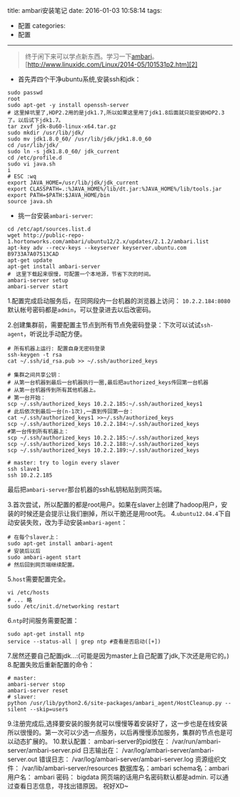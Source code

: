 title: ambari安装笔记
date: 2016-01-03 10:58:14
tags: 
- 配置
categories:
- 配置

---


> 终于闲下来可以学点新东西。学习一下[ambari][1]。
[http://www.linuxidc.com/Linux/2014-05/101531p2.htm][2]

- 首先弄四个干净ubuntu系统,安装ssh和jdk：
```shell
sudo passwd
root
sudo apt-get -y install openssh-server
# 这里掉坑里了,HDP2.2用的是jdk1.7,所以如果这里用了jdk1.8后面就只能安装HDP2.3了。以后试下jdk1.7。
tar zxvf jdk-8u60-linux-x64.tar.gz
sudo mkdir /usr/lib/jdk/
sudo mv jdk1.8.0_60/ /usr/lib/jdk/jdk1.8.0_60
cd /usr/lib/jdk/
sudo ln -s jdk1.8.0_60/ jdk_current 
cd /etc/profile.d
sudo vi java.sh
i
# ESC :wq
export JAVA_HOME=/usr/lib/jdk/jdk_current
export CLASSPATH=.:%JAVA_HOME%/lib/dt.jar:%JAVA_HOME%/lib/tools.jar
export PATH=$PATH:$JAVA_HOME/bin
source java.sh
```

- 挑一台安装`ambari-server`:
```
cd /etc/apt/sources.list.d
wget http://public-repo-1.hortonworks.com/ambari/ubuntu12/2.x/updates/2.1.2/ambari.list
apt-key adv --recv-keys --keyserver keyserver.ubuntu.com B9733A7A07513CAD
apt-get update
apt-get install ambari-server
#　这里下载起来很慢，可配置一个本地源，节省下次的时间。
ambari-server setup
ambari-server start
```


1.配置完成启动服务后，在同网段内一台机器的浏览器上访问：
`10.2.2.184:8080`
默认帐号密码都是`admin`，可以登录进去以后改密码。

2.创建集群前，需要配置主节点到所有节点免密码登录：下次可以试试`ssh-agent`，听说比手动配方便。
```shell
# 所有机器上运行: 配置自身无密码登录
ssh-keygen -t rsa 
cat ~/.ssh/id_rsa.pub >> ~/.ssh/authorized_keys
 
# 集群之间共享公钥：
# 从第一台机器到最后一台机器执行一圈,最后把authorized_keys传回第一台机器
# 从第一台机器传到所有其他机器上。
# 第一台开始：
scp ~/.ssh/authorized_keys 10.2.2.185:~/.ssh/authorized_keys1
# 此后依次到最后一台(n-1次),一直到传回第一台：
cat ~/.ssh/authorized_keys1 >>~/.ssh/authorized_keys
scp ~/.ssh/authorized_keys 10.2.2.184:~/.ssh/authorized_keys
#第一台传到所有机器上：
scp ~/.ssh/authorized_keys 10.2.2.185:~/.ssh/authorized_keys
scp ~/.ssh/authorized_keys 10.2.2.188:~/.ssh/authorized_keys
scp ~/.ssh/authorized_keys 10.2.2.189:~/.ssh/authorized_keys

# master: try to login every slaver
ssh slave1
ssh 10.2.2.185
```
最后把`ambari-server`那台机器的ssh私钥粘贴到网页端。

3.首次尝试，所以配置的都是root用户。如果在slaver上创建了hadoop用户，安装的时候还是会提示让我们删掉，所以干脆还是用root先。
4.`ubuntu12.04.4`下自动安装失败，改为手动安装`ambari-agent`：
```shell
# 在每个slaver上：
sudo apt-get install ambari-agent
# 安装后以后
sudo ambari-agent start
# 然后回到网页端继续配置。
```
5.`host`需要配置完全。
```
vi /etc/hosts
# ... 略
sudo /etc/init.d/networking restart
```
6.`ntp`时间服务需要配置：
```shell
sudo apt-get install ntp
service --status-all | grep ntp #查看是否启动([+])
```
7.居然还要自己配置jdk...:(可能是因为master上自己配置了jdk,下次还是用它的。)
8.配置失败后重新配置的命令：
```
# master:
ambari-server stop
ambari-server reset
# slaver:
python /usr/lib/python2.6/site-packages/ambari_agent/HostCleanup.py --silent --skip=users
```
9.注册完成后,选择要安装的服务就可以慢慢等着安装好了，这一步也是在线安装所以很慢的。第一次可以少选一点服务，以后再慢慢添加服务，集群的节点也是可以动态扩展的。
10.默认配置：
ambari-server的pid放在：
/var/run/ambari-server/ambari-server.pid
日志输出在：
/var/log/ambari-server/ambari-server.out
错误日志：
/var/log/ambari-server/ambari-server.log
资源组织文件：
/var/lib/ambari-server/resources
数据库名：ambari
schema名：ambari
用户名：  ambari
密码：    bigdata
网页端的话用户名密码默认都是admin.
可以通过查看日志信息，寻找出错原因。
祝好XD~



  [1]: http://www.cnblogs.com/ivan0626/p/4143963.html
  [2]: http://www.linuxidc.com/Linux/2014-05/101531p2.htm
